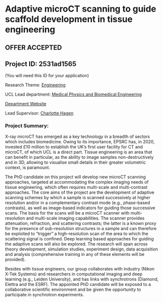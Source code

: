 # Adaptive microCT scanning to guide scaffold development in tissue engineering

## **OFFER ACCEPTED**

## Project ID: **2531ad1565**
(You will need this ID for your application)

Research Theme: [Engineering](../themes/engineering.md)

UCL Lead department: [Medical Physics and Biomedical Engineering](../departments/medical-physics-and-biomedical-engineering.md)

[Department Website](https://www.ucl.ac.uk/medical-physics-biomedical-engineering)

Lead Supervisor: [Charlotte Hagen](https://profiles.ucl.ac.uk/30988)

### Project Summary:

X-ray microCT has emerged as a key technology in a breadth of sectors which includes biomedicine. Owing to its importance, EPSRC has, in 2020, invested £10 million to establish the UK’s first user facility for CT and microCT, of which UCL is a direct part. Tissue engineering is an area that can benefit in particular, as the ability to image samples non-destructively and in 3D, allowing to visualise small details in their greater volumetric context, is paramount. 

The PhD candidate on this project will develop new microCT scanning approaches, targeted at accommodating the complex imaging needs of tissue engineering, which often requires multi-scale and multi-contrast approaches. The core aims of the project are the development of adaptive scanning schemes by which a sample is scanned successively at higher resolution and/or in a complementary contrast mode (e.g., phase-based contrasts), as well as image-based indicators for guiding those successive scans. The basis for the scans will be a microCT scanner with multi-resolution and multi-scale imaging capabilities. The scanner provides attenuation, refraction, and scattering contrasts; the latter is a known proxy for the presence of sub-resolution structures in a sample and can therefore be exploited to “trigger” a high-resolution scan of the area to which the scattering signal is confined. Deep learning based approaches for guiding the adaptive scans will also be explored. The research will span across theory development, simulation studies, experiment design, data acquisition and analysis (comprehensive training in any of these elements will be provided). 

Besides with tissue engineers, our group collaborates with industry (Nikon X-Tek Systems) and researchers in computational imaging and deep learning (e.g., Leiden University), and has links with synchrotrons (Diamond, Elettra and the ESRF). The appointed PhD candidate will be exposed to a collaborative scientific environment and be given the opportunity to participate in synchrotron experiments.
